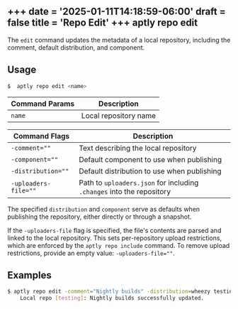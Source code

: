 +++
date = '2025-01-11T14:18:59-06:00'
draft = false
title = 'Repo Edit'
+++
aptly repo edit
---------------

The `edit` command updates the metadata of a local repository, including the comment, default distribution, and component.

## Usage
```bash
$  aptly repo edit <name>
```

| Command Params | Description            |
|-----------------|------------------------|
| `name`            | Local repository name |

| Command Flags       | Description                                                       |
|---------------------|-------------------------------------------------------------------|
| `-comment=""`       | Text describing the local repository                             |
| `-component=""`     | Default component to use when publishing                         |
| `-distribution=""`  | Default distribution to use when publishing                      |
| `-uploaders-file=""`| Path to `uploaders.json` for including `.changes` into the repository |

The specified `distribution` and `component` serve as defaults when publishing the repository, either directly or through a snapshot.

If the `-uploaders-file` flag is specified, the file's contents are parsed and linked to the local repository. This sets per-repository upload restrictions, which are enforced by the `aptly repo include` command. To remove upload restrictions, provide an empty value: `-uploaders-file=""`.

## Examples
```bash
$ aptly repo edit -comment="Nightly builds" -distribution=wheezy testing
    Local repo [testing]: Nightly builds successfully updated.
```
